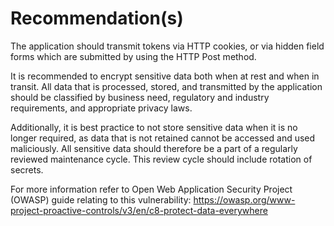 # Recommendation(s)

The application should transmit tokens via HTTP cookies, or via hidden field forms which are submitted by using the HTTP Post method.

It is recommended to encrypt sensitive data both when at rest and when in transit. All data that is processed, stored, and transmitted by the application should be classified by business need, regulatory and industry requirements, and appropriate privacy laws.

Additionally, it is best practice to not store sensitive data when it is no longer required, as data that is not retained cannot be accessed and used maliciously. All sensitive data should therefore be a part of a regularly reviewed maintenance cycle. This review cycle should include rotation of secrets.

For more information refer to Open Web Application Security Project (OWASP) guide relating to this vulnerability:
<https://owasp.org/www-project-proactive-controls/v3/en/c8-protect-data-everywhere>
